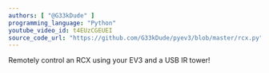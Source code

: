 ```yaml
---
authors: [ "@G33kDude" ]
programming_language: "Python"
youtube_video_id: t4EUzCGEUEI
source_code_url: "https://github.com/G33kDude/pyev3/blob/master/rcx.py"
---
```


Remotely control an RCX using your EV3 and a USB IR tower!